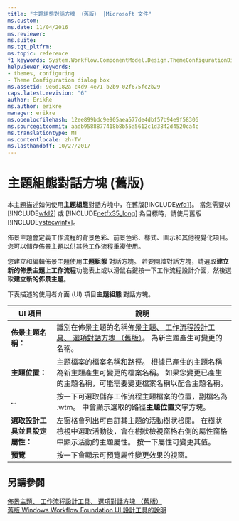 ```yaml
---
title: "主題組態對話方塊 （舊版） |Microsoft 文件"
ms.custom: 
ms.date: 11/04/2016
ms.reviewer: 
ms.suite: 
ms.tgt_pltfrm: 
ms.topic: reference
f1_keywords: System.Workflow.ComponentModel.Design.ThemeConfigurationDialog.UI
helpviewer_keywords:
- themes, configuring
- Theme Configuration dialog box
ms.assetid: 9e6d182a-c4d9-4e71-b2b9-02f675fc2b29
caps.latest.revision: "6"
author: ErikRe
ms.author: erikre
manager: erikre
ms.openlocfilehash: 12ee899bdc9e905aea577de4dbf57b94e9f58306
ms.sourcegitcommit: aadb9588877418b8b55a5612c1d3842d4520ca4c
ms.translationtype: MT
ms.contentlocale: zh-TW
ms.lasthandoff: 10/27/2017
---
```

# <a name="theme-configuration-dialog-box-legacy"></a>主題組態對話方塊 (舊版)
本主題描述如何使用**主題組態**對話方塊中，在舊版[!INCLUDE[wfd1](../workflow-designer/includes/wfd1_md.md)]。 當您需要以 [!INCLUDE[wfd2](../workflow-designer/includes/wfd2_md.md)] 或 [!INCLUDE[netfx35_long](../workflow-designer/includes/netfx35_long_md.md)] 為目標時，請使用舊版 [!INCLUDE[vstecwinfx](../workflow-designer/includes/vstecwinfx_md.md)]。  
  
 佈景主題會定義工作流程的背景色彩、前景色彩、樣式、圖示和其他視覺化項目。 您可以儲存佈景主題以供其他工作流程重複使用。  
  
 您建立和編輯佈景主題使用**主題組態** 對話方塊。 若要開啟對話方塊，請選取**建立新的佈景主題**上**工作流程**功能表上或以滑鼠右鍵按一下工作流程設計介面，然後選取**建立新的佈景主題**。  
  
 下表描述的使用者介面 (UI) 項目**主題組態** 對話方塊。  
  
|UI 項目|說明|  
|----------------|-----------------|  
|**佈景主題名稱：**|識別在佈景主題的名稱[佈景主題、 工作流程設計工具、 選項對話方塊 （舊版）](../workflow-designer/themes-workflow-designer-options-dialog-box-legacy.md)。 為新主題產生可變更的名稱。|  
|**主題位置：**|主題檔案的檔案名稱和路徑。 根據已產生的主題名稱為新主題產生可變更的檔案名稱。 如果您變更已產生的主題名稱，可能需要變更檔案名稱以配合主題名稱。|  
|**...**|按一下可選取儲存工作流程主題檔案的位置，副檔名為 .wtm。 中會顯示選取的路徑**主題位置**文字方塊。|  
|**選取設計工具並且設定屬性：**|左窗格會列出可自訂其主題的活動樹狀檢閱。 在樹狀檢視中選取活動後，會在樹狀檢視窗格右側的屬性窗格中顯示活動的主題屬性。 按一下屬性可變更其值。|  
|**預覽**|按一下會顯示可預覽屬性變更效果的視窗。|  
  
## <a name="see-also"></a>另請參閱  
 [佈景主題、 工作流程設計工具、 選項對話方塊 （舊版）](../workflow-designer/themes-workflow-designer-options-dialog-box-legacy.md)   
 [舊版 Windows Workflow Foundation UI 設計工具的說明](../workflow-designer/legacy-designer-for-windows-workflow-foundation-ui-help.md)